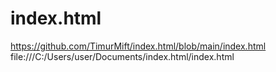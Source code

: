 # index.html
https://github.com/TimurMift/index.html/blob/main/index.html
file:///C:/Users/user/Documents/index.html/index.html

